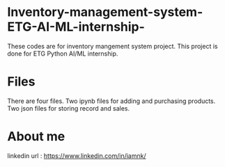 # Inventory-management-system-ETG-AI-ML-internship-
These codes are for inventory mangement system project.
This project is done for ETG Python AI/ML internship.

# Files
There are four files.
Two ipynb files for adding and purchasing products.
Two json files for storing record and sales.

# About me 
linkedin url : https://www.linkedin.com/in/iamnk/
